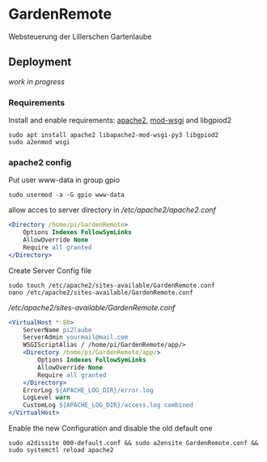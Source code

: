 # GardenRemote
Websteuerung der Lillerschen Gartenlaube

## Deployment
*work in progress*
### Requirements
Install and enable requirements: [apache2](https://wiki.ubuntuusers.de/Apache_2.4/), [mod-wsgi](https://wiki.ubuntuusers.de/Apache/mod_wsgi/) and libgpiod2  
```
sudo apt install apache2 libapache2-mod-wsgi-py3 libgpiod2
sudo a2enmod wsgi
```

### apache2 config
Put user www-data in group gpio
```
sudo usermod -a -G gpio www-data
```

allow acces to server directory in */etc/apache2/apache2.conf*
```apache
<Directory /home/pi/GardenRemote>
    Options Indexes FollowSymLinks
    AllowOverride None
    Require all granted
</Directory>
```

Create Server Config file
```
sudo touch /etc/apache2/sites-available/GardenRemote.conf
nano /etc/apache2/sites-available/GardenRemote.conf
```

*/etc/apache2/sites-available/GardenRemote.conf*
```apache
<VirtualHost *:80>
    ServerName pi2laube
    ServerAdmin yourmail@mail.com
    WSGIScriptAlias / /home/pi/GardenRemote/app/>
    <Directory /home/pi/GardenRemote/app/>
        Options Indexes FollowSymLinks
        AllowOverride None
        Require all granted
    </Directory>
    ErrorLog ${APACHE_LOG_DIR}/error.log
    LogLevel warn
    CustomLog ${APACHE_LOG_DIR}/access.log combined
</VirtualHost>
```
Enable the new Configuration and disable the old default one
```
sudo a2dissite 000-default.conf && sudo a2ensite GardenRemote.conf && sudo systemctl reload apache2
```